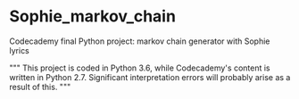 # Sophie_markov_chain
Codecademy final Python project: markov chain generator with Sophie lyrics

""" This project is coded in Python 3.6, while Codecademy's content is written in Python 2.7.
Significant interpretation errors will probably arise as a result of this.
"""
